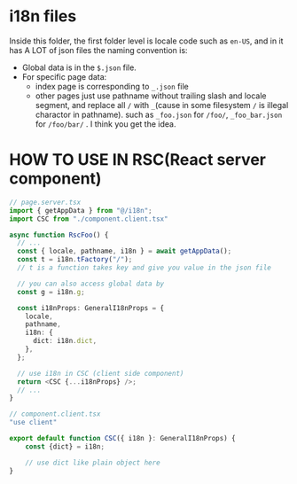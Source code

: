 # i18n files

Inside this folder, the first folder level is locale code such as `en-US`, and in it has A LOT of json files the naming convention is:

- Global data is in the `$.json` file.
- For specific page data:
  - index page is corresponding to `_.json` file
  - other pages just use pathname without trailing slash and locale segment, and replace all `/` with `_`(cause in some filesystem `/` is illegal charactor in pathname). such as `_foo.json` for `/foo/`, `_foo_bar.json` for `/foo/bar/` . I think you get the idea.



# HOW TO USE IN RSC(React server component)

```typescript jsx
// page.server.tsx
import { getAppData } from "@/i18n";
import CSC from "./component.client.tsx"

async function RscFoo() {
  // ...
  const { locale, pathname, i18n } = await getAppData();
  const t = i18n.tFactory("/");
  // t is a function takes key and give you value in the json file

  // you can also access global data by
  const g = i18n.g;

  const i18nProps: GeneralI18nProps = {
    locale,
    pathname,
    i18n: {
      dict: i18n.dict,
    },
  };

  // use i18n in CSC (client side component)
  return <CSC {...i18nProps} />;
  // ...
}

```

```typescript jsx
// component.client.tsx
"use client"

export default function CSC({ i18n }: GeneralI18nProps) {
    const {dict} = i18n;

    // use dict like plain object here
}
```

